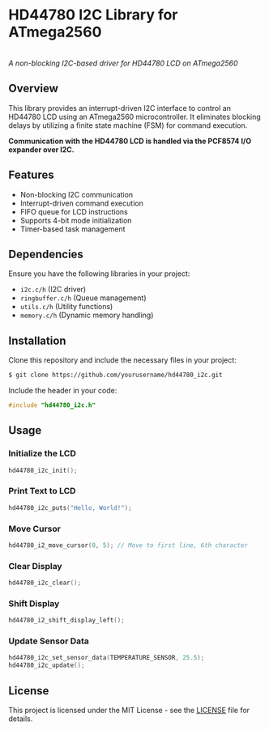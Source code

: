 # HD44780 I2C Library for ATmega2560

\
*A non-blocking I2C-based driver for HD44780 LCD on ATmega2560*

## Overview

This library provides an interrupt-driven I2C interface to control an HD44780 LCD using an ATmega2560 microcontroller. It eliminates blocking delays by utilizing a finite state machine (FSM) for command execution.

**Communication with the HD44780 LCD is handled via the PCF8574 I/O expander over I2C.**

## Features

- Non-blocking I2C communication
- Interrupt-driven command execution
- FIFO queue for LCD instructions
- Supports 4-bit mode initialization
- Timer-based task management

## Dependencies

Ensure you have the following libraries in your project:

- `i2c.c/h` (I2C driver)
- `ringbuffer.c/h` (Queue management)
- `utils.c/h` (Utility functions)
- `memory.c/h` (Dynamic memory handling)

## Installation

Clone this repository and include the necessary files in your project:

```sh
$ git clone https://github.com/yourusername/hd44780_i2c.git
```

Include the header in your code:

```c
#include "hd44780_i2c.h"
```

## Usage

### Initialize the LCD

```c
hd44780_i2c_init();
```

### Print Text to LCD

```c
hd44780_i2c_puts("Hello, World!");
```

### Move Cursor

```c
hd44780_i2_move_cursor(0, 5); // Move to first line, 6th character
```

### Clear Display

```c
hd44780_i2c_clear();
```

### Shift Display

```c
hd44780_i2_shift_display_left();
```

### Update Sensor Data

```c
hd44780_i2c_set_sensor_data(TEMPERATURE_SENSOR, 25.5);
hd44780_i2c_update();
```

## License

This project is licensed under the MIT License - see the [LICENSE](LICENSE) file for details.
